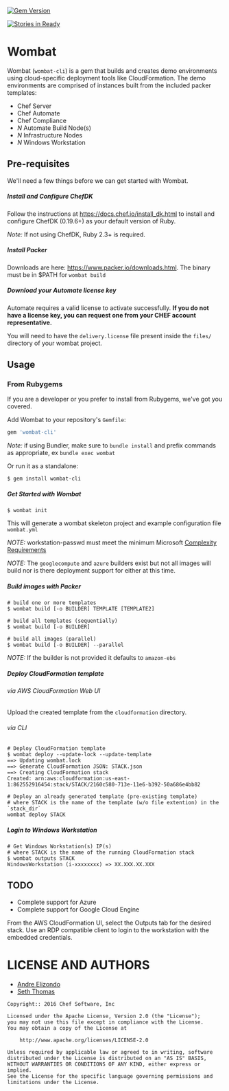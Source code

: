 [![Gem Version](https://badge.fury.io/rb/wombat-cli.svg)](http://badge.fury.io/rb/wombat-cli)

[![Stories in Ready](https://badge.waffle.io/chef-cft/wombat.png?label=ready&title=Ready)](https://waffle.io/chef-cft/wombat)

# Wombat
Wombat (`wombat-cli`) is a gem that builds and creates demo environments using cloud-specific deployment
tools like CloudFormation. The demo environments are comprised of instances built
from the included packer templates:

* Chef Server
* Chef Automate
* Chef Compliance
* _N_ Automate Build Node(s)
* _N_ Infrastructure Nodes
* _N_ Windows Workstation

## Pre-requisites

We'll need a few things before we can get started with Wombat.

##### Install and Configure ChefDK

Follow the instructions at https://docs.chef.io/install_dk.html to install and configure ChefDK (0.19.6+) as your default version of Ruby.

*Note:* If not using ChefDK, Ruby 2.3+ is required.

##### Install Packer

Downloads are here: https://www.packer.io/downloads.html. The binary must be in $PATH for `wombat build` 

##### Download your Automate license key
Automate requires a valid license to activate successfully. **If you do
not have a license key, you can request one from your CHEF account
representative.**

You will need to have the `delivery.license` file present inside  the `files/`
directory of your wombat project.

## Usage

### From Rubygems

If you are a developer or you prefer to install from Rubygems, we've got you covered.

Add Wombat to your repository's `Gemfile`:

```ruby
gem 'wombat-cli'
```

*Note:* if using Bundler, make sure to `bundle install` and prefix commands as appropriate, ex `bundle exec wombat`


Or run it as a standalone:

```shell
$ gem install wombat-cli
```

##### Get Started with Wombat

```
$ wombat init
```

This will generate a wombat skeleton project and example configuration file `wombat.yml`

*NOTE:* workstation-passwd must meet the minimum Microsoft [Complexity Requirements](https://technet.microsoft.com/en-us/library/hh994562(v=ws.11).aspx)

*NOTE:* The `googlecompute` and `azure` builders exist but not all images will build nor is there deployment support for either at this time.

##### Build images with Packer

```
# build one or more templates
$ wombat build [-o BUILDER] TEMPLATE [TEMPLATE2]

# build all templates (sequentially)
$ wombat build [-o BUILDER]

# build all images (parallel)
$ wombat build [-o BUILDER] --parallel
```

*NOTE:* If the builder is not provided it defaults to `amazon-ebs`

##### Deploy CloudFormation template

###### via AWS CloudFormation Web UI

Upload the created template from the `cloudformation` directory.

###### via CLI

```
# Deploy CloudFormation template
$ wombat deploy --update-lock --update-template
==> Updating wombat.lock
==> Generate CloudFormation JSON: STACK.json
==> Creating CloudFormation stack
Created: arn:aws:cloudformation:us-east-1:862552916454:stack/STACK/2160c580-713e-11e6-b392-50a686e4bb82
```

```
# Deploy an already generated template (pre-existing template)
# where STACK is the name of the template (w/o file extention) in the `stack_dir`
wombat deploy STACK
```

##### Login to Windows Workstation

```
# Get Windows Workstation(s) IP(s)
# where STACK is the name of the running CloudFormation stack
$ wombat outputs STACK
WindowsWorkstation (i-xxxxxxxx) => XX.XXX.XX.XXX
```

## TODO

* Complete support for Azure
* Complete support for Google Cloud Engine

From the AWS CloudFormation UI, select the Outputs tab for the desired stack.
Use an RDP compatible client to login to the workstation with the embedded credentials.

LICENSE AND AUTHORS
===================
* [Andre Elizondo](https://github.com/andrewelizondo)
* [Seth Thomas](https://github.com/cheeseplus)

```text
Copyright:: 2016 Chef Software, Inc

Licensed under the Apache License, Version 2.0 (the "License");
you may not use this file except in compliance with the License.
You may obtain a copy of the License at

    http://www.apache.org/licenses/LICENSE-2.0

Unless required by applicable law or agreed to in writing, software
distributed under the License is distributed on an "AS IS" BASIS,
WITHOUT WARRANTIES OR CONDITIONS OF ANY KIND, either express or implied.
See the License for the specific language governing permissions and
limitations under the License.
```
